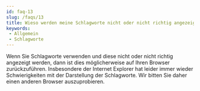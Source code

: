 ```yaml
---
id: faq-13
slug: /faqs/13
title: Wieso werden meine Schlagworte nicht oder nicht richtig angezeigt
keywords:
 - Allgemein
 - Schlagworte
---
```

Wenn Sie Schlagworte verwenden und diese nicht oder nicht richtig angezeigt werden, dann ist dies möglicherweise auf Ihren Browser zurückzuführen. Insbesondere der Internet Explorer hat leider immer wieder Schwierigkeiten mit der Darstellung der Schlagworte. Wir bitten Sie daher einen anderen Browser auszuprobieren. 